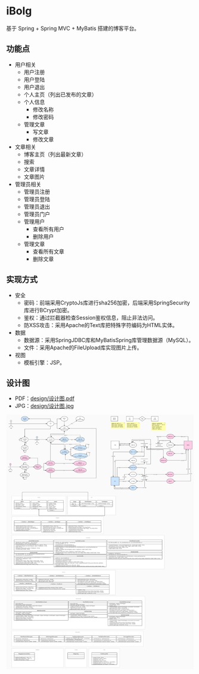 # iBolg
基于 Spring + Spring MVC + MyBatis 搭建的博客平台。

## 功能点
* 用户相关
    * 用户注册
    * 用户登陆
    * 用户退出
    * 个人主页（列出已发布的文章）
    * 个人信息
        * 修改名称
        * 修改密码
    * 管理文章
        * 写文章
        * 修改文章
* 文章相关
    * 博客主页（列出最新文章）
    * 搜索
    * 文章详情
    * 文章图片
* 管理员相关
    * 管理员注册
    * 管理员登陆
    * 管理员退出
    * 管理员门户
    * 管理用户
        * 查看所有用户
        * 删除用户
    * 管理文章
        * 查看所有文章
        * 删除文章

## 实现方式
* 安全
    * 密码：前端采用CryptoJs库进行sha256加密，后端采用SpringSecurity库进行BCrypt加密。
    * 鉴权：通过拦截器检查Session鉴权信息，阻止非法访问。
    * 防XSS攻击：采用Apache的Text库把特殊字符编码为HTML实体。
* 数据
    * 数据源：采用SpringJDBC库和MyBatisSpring库管理数据源（MySQL）。
    * 文件：采用Apache的FileUpload库实现图片上传。
* 视图
    * 模板引擎：JSP。

## 设计图
* PDF：[design/设计图.pdf](design/设计图.pdf)
* JPG：[design/设计图.jpg](design/设计图.jpg)

![设计图](design/设计图.jpg)
